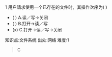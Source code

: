 1
用户请求使用一个已存在的文件时，其操作次序为( )
- ( ) A.读／写→关闭
- ( ) B.打开→读／写
- (x) C.打开→读／写→关闭

知识点:文件系统
出处:网络
难度:1
> C
